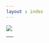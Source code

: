 ```yaml
---
layout : index
---
```


<div class="main-image">
  <img src="{{ site.gravatar_url }}?s=200" class="avatar" />
</div>


<div class="icons">
  <a href="/posts.html">
    <i class="icon-edit icon-3x">&nbsp;</i>
  </a>
  <a href="http://github.com/{{ site.github }}">
    <i class="icon-github icon-3x">&nbsp;</i>
  </a>
  <a href="http://twitter.com/{{ site.twitter }}">
    <i class="icon-twitter-sign icon-3x">&nbsp;</i>
  </a>
</div>